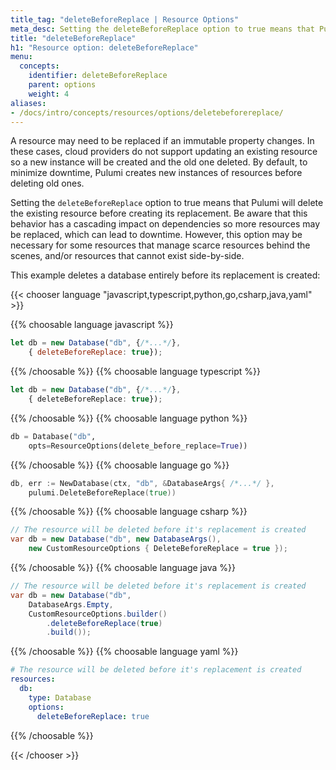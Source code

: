 ```yaml
---
title_tag: "deleteBeforeReplace | Resource Options"
meta_desc: Setting the deleteBeforeReplace option to true means that Pulumi will delete the existing resource before creating its replacement.
title: "deleteBeforeReplace"
h1: "Resource option: deleteBeforeReplace"
menu:
  concepts:
    identifier: deleteBeforeReplace
    parent: options
    weight: 4
aliases:
- /docs/intro/concepts/resources/options/deletebeforereplace/
---
```


A resource may need to be replaced if an immutable property changes. In these cases, cloud providers do not support updating an existing resource so a new instance will be created and the old one deleted. By default, to minimize downtime, Pulumi creates new instances of resources before deleting old ones.

Setting the `deleteBeforeReplace` option to true means that Pulumi will delete the existing resource before creating its replacement. Be aware that this behavior has a cascading impact on dependencies so more resources may be replaced, which can lead to downtime. However, this option may be necessary for some resources that manage scarce resources behind the scenes, and/or resources that cannot exist side-by-side.

This example deletes a database entirely before its replacement is created:

{{< chooser language "javascript,typescript,python,go,csharp,java,yaml" >}}

{{% choosable language javascript %}}

```javascript
let db = new Database("db", {/*...*/},
    { deleteBeforeReplace: true});
```

{{% /choosable %}}
{{% choosable language typescript %}}

```typescript
let db = new Database("db", {/*...*/},
    { deleteBeforeReplace: true});
```

{{% /choosable %}}
{{% choosable language python %}}

```python
db = Database("db",
    opts=ResourceOptions(delete_before_replace=True))
```

{{% /choosable %}}
{{% choosable language go %}}

```go
db, err := NewDatabase(ctx, "db", &DatabaseArgs{ /*...*/ },
    pulumi.DeleteBeforeReplace(true))
```

{{% /choosable %}}
{{% choosable language csharp %}}

```csharp
// The resource will be deleted before it's replacement is created
var db = new Database("db", new DatabaseArgs(),
    new CustomResourceOptions { DeleteBeforeReplace = true });
```

{{% /choosable %}}
{{% choosable language java %}}

```java
// The resource will be deleted before it's replacement is created
var db = new Database("db",
    DatabaseArgs.Empty,
    CustomResourceOptions.builder()
        .deleteBeforeReplace(true)
        .build());
```

{{% /choosable %}}
{{% choosable language yaml %}}

```yaml
# The resource will be deleted before it's replacement is created
resources:
  db:
    type: Database
    options:
      deleteBeforeReplace: true
```

{{% /choosable %}}

{{< /chooser >}}
